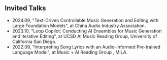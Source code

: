 ## Invited Talks

<ul style="margin:0 0 5px;">
  <li><autocolor>2024.09, "Text-Driven Controllable Music Generation and Editing with Large Foundation Models", at China Audio Industry Association. </autocolor></li>
  <li><autocolor>2023.10, "Loop Copilot: Conducting AI Ensembles for Music Generation and Iterative Editing", at UCSD AI Music Reading Group, University of California San Diego. </autocolor></li>
  <li><autocolor>2022.09, "Interpreting Song Lyrics with an Audio-Informed Pre-trained Language Model", at Music + AI Reading Group , MILA. </autocolor></li>
</ul>
